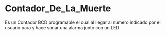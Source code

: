 # Contador_De_La_Muerte
Es un Contador BCD programable el cual al llegar al número indicado por el usuario para y hace sonar una alarma junto con un LED
